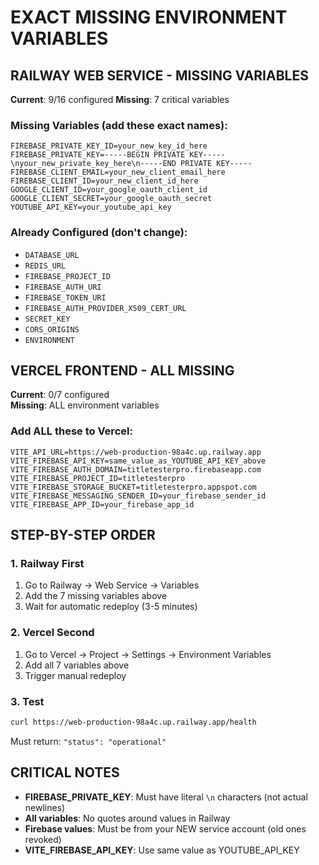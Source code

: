 # EXACT MISSING ENVIRONMENT VARIABLES

## RAILWAY WEB SERVICE - MISSING VARIABLES

**Current**: 9/16 configured
**Missing**: 7 critical variables

### Missing Variables (add these exact names):

```env
FIREBASE_PRIVATE_KEY_ID=your_new_key_id_here
FIREBASE_PRIVATE_KEY=-----BEGIN PRIVATE KEY-----\nyour_new_private_key_here\n-----END PRIVATE KEY-----
FIREBASE_CLIENT_EMAIL=your_new_client_email_here
FIREBASE_CLIENT_ID=your_new_client_id_here
GOOGLE_CLIENT_ID=your_google_oauth_client_id
GOOGLE_CLIENT_SECRET=your_google_oauth_secret
YOUTUBE_API_KEY=your_youtube_api_key
```

### Already Configured (don't change):
- `DATABASE_URL`
- `REDIS_URL` 
- `FIREBASE_PROJECT_ID`
- `FIREBASE_AUTH_URI`
- `FIREBASE_TOKEN_URI`
- `FIREBASE_AUTH_PROVIDER_X509_CERT_URL`
- `SECRET_KEY`
- `CORS_ORIGINS`
- `ENVIRONMENT`

## VERCEL FRONTEND - ALL MISSING

**Current**: 0/7 configured  
**Missing**: ALL environment variables

### Add ALL these to Vercel:

```env
VITE_API_URL=https://web-production-98a4c.up.railway.app
VITE_FIREBASE_API_KEY=same_value_as_YOUTUBE_API_KEY_above
VITE_FIREBASE_AUTH_DOMAIN=titletesterpro.firebaseapp.com
VITE_FIREBASE_PROJECT_ID=titletesterpro
VITE_FIREBASE_STORAGE_BUCKET=titletesterpro.appspot.com
VITE_FIREBASE_MESSAGING_SENDER_ID=your_firebase_sender_id
VITE_FIREBASE_APP_ID=your_firebase_app_id
```

## STEP-BY-STEP ORDER

### 1. Railway First
1. Go to Railway → Web Service → Variables
2. Add the 7 missing variables above
3. Wait for automatic redeploy (3-5 minutes)

### 2. Vercel Second  
1. Go to Vercel → Project → Settings → Environment Variables
2. Add all 7 variables above
3. Trigger manual redeploy

### 3. Test
```bash
curl https://web-production-98a4c.up.railway.app/health
```
Must return: `"status": "operational"`

## CRITICAL NOTES

- **FIREBASE_PRIVATE_KEY**: Must have literal `\n` characters (not actual newlines)
- **All variables**: No quotes around values in Railway
- **Firebase values**: Must be from your NEW service account (old ones revoked)
- **VITE_FIREBASE_API_KEY**: Use same value as YOUTUBE_API_KEY